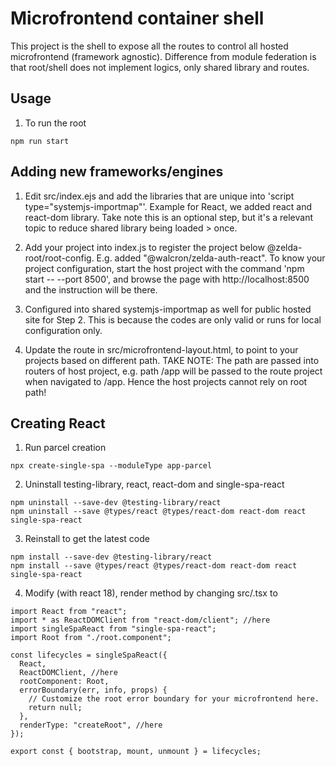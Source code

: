# Microfrontend container shell

This project is the shell to expose all the routes to control all hosted microfrontend (framework agnostic). Difference from module federation is that root/shell does not implement logics, only shared library and routes.

## Usage

1. To run the root

```
npm run start
```

## Adding new frameworks/engines

1. Edit src/index.ejs and add the libraries that are unique into 'script type="systemjs-importmap"'. Example for React, we added react and react-dom library. Take note this is an optional step, but it's a relevant topic to reduce shared library being loaded > once.

2. Add your project into index.js to register the project below @zelda-root/root-config. E.g. added "@walcron/zelda-auth-react". To know your project configuration, start the host project with the command 'npm start -- --port 8500', and browse the page with http://localhost:8500 and the instruction will be there.

3. Configured into shared systemjs-importmap as well for public hosted site for Step 2. This is because the codes are only valid or runs for local configuration only.

4. Update the route in src/microfrontend-layout.html, to point to your projects based on different path. TAKE NOTE: The path are passed into routers of host project, e.g. path /app will be passed to the route project when navigated to /app. Hence the host projects cannot rely on root path!

## Creating React

1. Run parcel creation

```
npx create-single-spa --moduleType app-parcel
```

2. Uninstall testing-library, react, react-dom and single-spa-react

```
npm uninstall --save-dev @testing-library/react
npm uninstall --save @types/react @types/react-dom react-dom react single-spa-react
```

3. Reinstall to get the latest code

```
npm install --save-dev @testing-library/react
npm install --save @types/react @types/react-dom react-dom react single-spa-react
```

4. Modify (with react 18), render method by changing src/<project-name>.tsx to

```
import React from "react";
import * as ReactDOMClient from "react-dom/client"; //here
import singleSpaReact from "single-spa-react";
import Root from "./root.component";

const lifecycles = singleSpaReact({
  React,
  ReactDOMClient, //here
  rootComponent: Root,
  errorBoundary(err, info, props) {
    // Customize the root error boundary for your microfrontend here.
    return null;
  },
  renderType: "createRoot", //here
});

export const { bootstrap, mount, unmount } = lifecycles;
```
